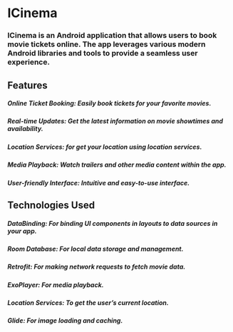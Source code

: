 # ICinema
### ICinema is an Android application that allows users to book movie tickets online. The app leverages various modern Android libraries and tools to provide a seamless user experience.
## Features
##### Online Ticket Booking: Easily book tickets for your favorite movies.
##### Real-time Updates: Get the latest information on movie showtimes and availability.
##### Location Services: for get your location using location services.
##### Media Playback: Watch trailers and other media content within the app.
##### User-friendly Interface: Intuitive and easy-to-use interface.
## Technologies Used
##### DataBinding: For binding UI components in layouts to data sources in your app.
##### Room Database: For local data storage and management.
##### Retrofit: For making network requests to fetch movie data.
##### ExoPlayer: For media playback.
##### Location Services: To get the user’s current location.
##### Glide: For image loading and caching.
